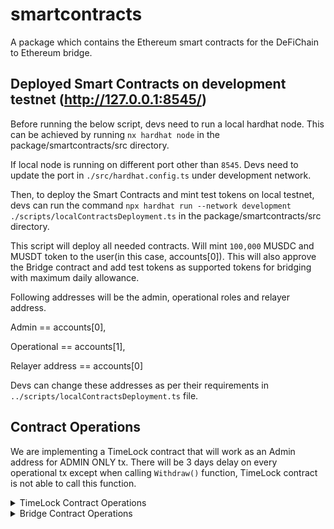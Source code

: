 # smartcontracts

A package which contains the Ethereum smart contracts for the DeFiChain to Ethereum bridge.

## Deployed Smart Contracts on development testnet (http://127.0.0.1:8545/)

Before running the below script, devs need to run a local hardhat node. This can be achieved by running `nx hardhat node` in the package/smartcontracts/src directory.

If local node is running on different port other than `8545`. Devs need to update the port in `./src/hardhat.config.ts` under development network.

Then, to deploy the Smart Contracts and mint test tokens on local testnet, devs can run the command `npx hardhat run --network development ./scripts/localContractsDeployment.ts` in the package/smartcontracts/src directory.

This script will deploy all needed contracts. Will mint `100,000` MUSDC and MUSDT token to the user(in this case, accounts[0]). This will also approve the Bridge contract and add test tokens as supported tokens for bridging with maximum daily allowance.

Following addresses will be the admin, operational roles and relayer address.

Admin == accounts[0],

Operational == accounts[1],

Relayer address == accounts[0]

Devs can change these addresses as per their requirements in `../scripts/localContractsDeployment.ts` file.

## Contract Operations

We are implementing a TimeLock contract that will work as an Admin address for ADMIN ONLY tx. There will be 3 days delay on every operational tx except when calling `Withdraw()` function, TimeLock contract is not able to call this function.

<details>
<summary>TimeLock Contract Operations</summary>

Gnosis safe will be implemented with both proposers and executors roles. Only the Timelock smart contract has the role (TIMELOCK_ADMIN_ROLE) to grant roles for now. If we want to grant new roles to new addresses, have to go through a round of scheduling and executing the grantRole functions through the Timelock contract. When revoking privileges, either the revokeRole() or renounceRole() functions must be used.

To execute only Admin transactions, the developer will need to follow these steps:

1.  First, create a transaction using Safe [guide](https://help.safe.global/en/articles/3738081-contract-interactions).
2.  After providing the contract address and ABI, the developer can select the contract method (in this case, we will try to change the transaction fee).
3.  Select "Schedule". According to the Schedule() function, the following arguments need to be provided:

    - `address target`
    - `uint256 value`
    - `bytes calldata data`
    - `bytes32 predecessor`
    - `bytes32 salt`
    - `uint256 delay`

    - The target address is the Proxy Bridge.
    - The value will usually be 0.
    - The data is the encoded data of the function and arguments (BridgeV1Interface.encodeFunctionData('changeTxFee', [100])).
    - Predecessor should almost always be 0x0 unless we have a prerequisite transaction.
    - Salt will be in incremented order (e.g., 0x0...1, 0x0...2, 0x0...3, and so on)
    - Delay (in seconds) should be >= `getMinDelay()` which will be set to 3 days.

4.  Salt can be `0x0000000000000000000000000000000000000000000000000000000000000000` for 1st transaction,
    `0x0000000000000000000000000000000000000000000000000000000000000001` for 2nd transaction and so on.

        - The reason behind choosing different salt is to avoid having the same operation identifier again.

5.  After scheduling the transaction using a timelock, the developer must call the execute() function with the provided arguments (same as above). - If the execute() function is called before the specified `delay` time has passed, the transaction will revert with the error message "TimelockController: operation is not ready". This is because the timelock is designed to ensure that the specified delay time has elapsed before the transaction can be executed. - Once the delay time has passed, the transaction can be executed normally.
</details>

<details>
<summary>Bridge Contract Operations</summary>

### Bridge Contract Account Permission

- There are only two roles: DEFAULT_ADMIN_ROLE and WITHDRAW_ROLE.
- The TimeLock contract is assigned the DEFAULT_ADMIN_ROLE, while another Gnosis Safe is assigned the WITHDRAW_ROLE.
- The DEFAULT_ADMIN_ROLE has the ability to grant both roles to other addresses, but these changes will happen instantly once executed.
- Both addresses can renounce their own roles by calling the renounceRole() function.

### Bridge ERC20 tokens - to transfer ERC20 tokens from an EOA to the Bridge

- Once approving the bridge contract, user will call the `bridgeToDeFiChain()` function with following arguments:
  - `_defiAddress`- address on Defi Chain that receiving funds
  - `_tokenAddress` - ERC20 token's address
  - `_amount` amount to bridge over to Defi chain.

### Add supported token

- Only an address with the Admin role can call the `addSupportedTokens()` function.
  - This function sets the `_tokenCap` for an ERC20 token or ETH, identified by its `_tokenAddress`.
  - All tokens added will be immediately supported by the bridge.
  - For ETH, use `address(0)` as the `_tokenAddress`.
  - The `_tokenCap` defines the maximum balance of tokens the contract can hold for each `_tokenAddress`. Any funds exceeding this cap will be transferred to a specified wallet address in the event of a flush.
  - After adding a supported token to the smart contract, update the token symbol in the server's [.env](./apps/server/.env#L42-L43) variables: `SUPPORTED_EVM_TOKENS` and `SUPPORTED_DFC_TOKENS`.

### Remove Supported Token

- Only an address with the Admin role can call the `removeSupportedTokens()` function. This function also sets the `_tokenCap` to `0`.
- After removing a supported token from the smart contract, remove the token symbol from the server's [.env](./apps/server/.env#L42-L43) variables: `SUPPORTED_EVM_TOKENS` and `SUPPORTED_DFC_TOKENS`.

### Withdraw

- `withdraw()` function when called will withdraw an ERC20 token and ETH (address == 0x0). Only the address with the WITHDRAW role can call this function.

### flushMultipleTokenFunds

- `flushMultipleTokenFunds(uint256 _fromIndex, uint256 _toIndex)` function to flush the excess funds `(token.balanceOf(Bridge) - tokenCap)` across supported tokens to a hardcoded address (`flushReceiveAddress`) anyone can call this function.
  - For example, calling flushMultipleTokenFunds(0,3), only the tokens at index 0, 1 and 2 will be flushed.
  - This applies to all tokens and ETH.
  - only funds exceeding respective `_tokenCap` will be transferred to a specified wallet address in the event of a flush.

### flushFundPerToken

- `flushFundPerToken(address _tokenAddress)` is doing same as above function, however doing on token basis instead of from and to indexes.

### Change Flush Receive Address

- Admin address can change `flushReceiveAddress`.
  - `changeFlushReceiveAddress` function will reset the `flushReceiveAddress` to new address.

### Change relayer address

- Admin address can change `relayerAddress`.
  - The relayer address will primarily be used for verifying the signature that is signed by the server.
  - The server will need to sign with the corresponding private key of the relayer address.

### Transaction fee change

- Only address with Admin role can change `transactionFee`.
  - Initial fee will be set to 0%.
  - This means that if the user bridges `X` tokens, 100% of X will be bridged to defiChain.
  - If in the future, fee > 0, respected amount will be sent to `communityWallet`.

### Change Tx Fee AddressHere's the continuation of the markdown with improved indentation and formatting within collapsible sections:

### Change Tx Fee Address

- Only address with admin role can change `communityWallet`.
  - This is where the tx fees upon bridging will go.

### Change Token Cap

- Only address with admin role can change `tokenCap`.

### Modify admin and operational address

- `grantRole` and `revokeRole` will be used to grant a role to new addresses and revoke the existing addresses role respectively.
- Only Admin address can make these changes.

## Deployed Smart Contracts on Sepolia Testnet

<details>
<summary>Deploy ERC20 Tokens 'MUSDT' & 'MUSDC'</summary>

- To deploy ERC20 tokens, user will have to run the command:
  - `npx hardhat run --network sepolia ./scripts/deployERC20.ts` in the smartContract directory.
- To verify the said tokens and other contracts, there would be a prompt on the terminal after running the deployment command that developers will need to follow.
- Developers need to deploy the `BridgeV1` implementation contract before the `BridgeProxy`.
  - `BridgeProxy` should only need to be deployed _once_ to a blockchain. Subsequent deployments should only be deploying the implementation contract (`BridgeV2`, `BridgeV3`, etc.), before calling `_upgradeTo` of the `BridgeProxy` contract.
  - This follows the [proxy pattern](https://blog.openzeppelin.com/proxy-patterns/), with the behavior being inherited from `OpenZeppelin` proxy contracts.
- `BridgeV1` can be deployed with the command:
  - `npx hardhat run --network sepolia ./scripts/deployBridgeImplementation.ts`
- `BridgeProxy` can be deployed with:
  - `npx hardhat run --network sepolia ./scripts/deployBridgeProxy.ts`
- Before running the above command, following `vars` need to be addressed:
  - `ADMIN_ADDRESS`
  - `OPERATIONAL_ADDRESS`
  - `RELAYER_ADDRESS`
  - `TRANSACTION_FEE`
  - `BRIDGE_IMPLEMENTATION_ADDRESS` aka `BridgeV1` contract address.

</details>

## Mainnet Addresses

<details>
<summary>TimeLock</summary>

- Time Lock Contract address:
  - [0xbfe4a2126313bcdc44daf3551b9f22ddda02c937](https://etherscan.io/address/0xbfe4a2126313bcdc44daf3551b9f22ddda02c937)

</details>

<details>
<summary>BridgeV1</summary>

- BridgeV1 Contract address:
  - [0x7bdbd5675bad2653cba9bc0e09564dd8d7b53957](https://etherscan.io/address/0x7bdbd5675bad2653cba9bc0e09564dd8d7b53957)

</details>

<details>
<summary>BridgeProxy</summary>

- BridgeProxy Contract address:
  - [0x54346d39976629b65ba54eac1c9ef0af3be1921b](https://etherscan.io/address/0x54346d39976629b65ba54eac1c9ef0af3be1921b)

</details>

<details>
<summary>BridgeQueue</summary>

- BridgeQueue Contract address:
  - [0x180520fffecb138a042b473aa131673deff40cdb](https://etherscan.io/address/0x180520fffecb138a042b473aa131673deff40cdb)

</details>

<details>
<summary>BridgeQueueProxy</summary>

- BridgeQueueProxy Contract address:
  - [0xba188cdec7b48e6f1079256208b96f067e385ff1](https://etherscan.io/address/0xba188cdec7b48e6f1079256208b96f067e385ff1)

</details>

## Sepolia Testnet Addresses

<details>
<summary>Mock USDT</summary>

- [0x5e19180828c6942b42e3cE860C564610e064fEee](https://sepolia.etherscan.io/address/0x5e19180828c6942b42e3cE860C564610e064fEee)

</details>

<details>
<summary>Mock USDC</summary>

- [0x754028ed11D02f8f255410d32704839C33142b44](https://sepolia.etherscan.io/address/0x754028ed11D02f8f255410d32704839C33142b44)

</details>

<details>
<summary>Mock EUROC</summary>

- [0xc8042c992c9627dF9e84ddf57Bc6adc1AB9C3acd](https://sepolia.etherscan.io/address/0xc8042c992c9627dF9e84ddf57Bc6adc1AB9C3acd)

</details>

<details>
<summary>Mock DFI</summary>

- [0x1f84B07483AC2D5f212a7bF14184310baE087448](https://sepolia.etherscan.io/address/0x1f84B07483AC2D5f212a7bF14184310baE087448)

</details>

<details>
<summary>Mock WBTC</summary>

- [0x8B3d701B187D8Eb8c0b9368AebbAAFC62D3fa0e1](https://sepolia.etherscan.io/address/0x8B3d701B187D8Eb8c0b9368AebbAAFC62D3fa0e1)

</details>

<details>
<summary>Mock MaticToken</summary>

- [0x0B36470228F0B8C8E0313ba0C4356520F50cE85b](https://sepolia.etherscan.io/address/0x0B36470228F0B8C8E0313ba0C4356520F50cE85b)

</details>

<details>
<summary>Timelock Controller</summary>

- [0x7A5A990EBaC71e56538C9311A6E080fe6e6Cdf0A](https://sepolia.etherscan.io/address/0x7A5A990EBaC71e56538C9311A6E080fe6e6Cdf0A)

</details>

<details>
<summary>Bridge Queue Proxy</summary>

- [0x29D6d5f8ad010b548D0dC68d8b50c043c4bED1Cc](https://sepolia.etherscan.io/address/0x29D6d5f8ad010b548D0dC68d8b50c043c4bED1Cc)

</details>

<details>
<summary>Bridge Queue</summary>

- [0x964B2feE939aa623869c7380f4e83789f98b2e88](https://sepolia.etherscan.io/address/0x964B2feE939aa623869c7380f4e83789f98b2e88)

</details>

<details>
<summary>Bridge V1 Proxy</summary>

- [0x62cAa18a745b3d61E81f64e5B47c1A21dE8155bA](https://sepolia.etherscan.io/address/0x62cAa18a745b3d61E81f64e5B47c1A21dE8155bA)

</details>

<details>
<summary>Bridge V1</summary>

- [0xD321B5EfB5E8E3aE630d13DB2A00eB50eEBEFd4E](https://sepolia.etherscan.io/address/0xD321B5EfB5E8E3aE630d13DB2A00eB50eEBEFd4E)

</details>

## Fund Bridge ERC20 Tokens

<details>
<summary>Add funds</summary>

- Anyone can send funds to the bridge contract. Ideally, this should be done by liquidity providers.
- If there are tokens sent by other addresses to the contract, those tokens will be unaccounted for.
- Admins can send ERC20 tokens via the `transfer(address _to, uint256 _amount)` function or utilizing wallets such as Metamask.

</details>
</details>
